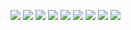 ![](http://ww1.sinaimg.cn/large/006YKa8tly1g4lfevhnnvj30k011xtdz.jpg)
![](http://ww1.sinaimg.cn/large/006YKa8tly1g4lfevc8y7j30w70c1wf1.jpg)
![](http://ww1.sinaimg.cn/large/006YKa8tly1g4lfevjq7lj30k01zkqe3.jpg)
![](http://ww1.sinaimg.cn/large/006YKa8tly1g4lfevd2qhj314u09n74r.jpg)
![](http://ww1.sinaimg.cn/large/006YKa8tly1g4lfevc7kmj311o09nmxl.jpg)
![](http://ww1.sinaimg.cn/large/006YKa8tly1g4lfevdpkdj30ke0tmt9s.jpg)
![](http://ww1.sinaimg.cn/large/006YKa8tly1g4lfevdm43j315w03ejrn.jpg)
![](http://ww1.sinaimg.cn/large/006YKa8tly1g4lfevcxbqj30v0083jrp.jpg)
![](http://ww1.sinaimg.cn/large/006YKa8tly1g4lfevtqkbj32yk12g4qp.jpg)
